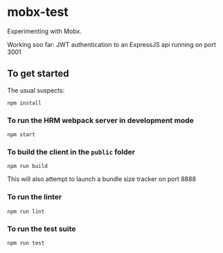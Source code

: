 # mobx-test
Experimenting with Mobx.

Working soo far: JWT authentication to an ExpressJS api running on port 3001

## To get started
The usual suspects:
```
npm install
```

### To run the HRM webpack server in development mode
```
npm start
```

### To build the client in the `public` folder
```
npm run build
```
This will also attempt to launch a bundle size tracker on port 8888

### To run the linter
```
npm run lint
```

### To run the test suite
```
npm run test
```

